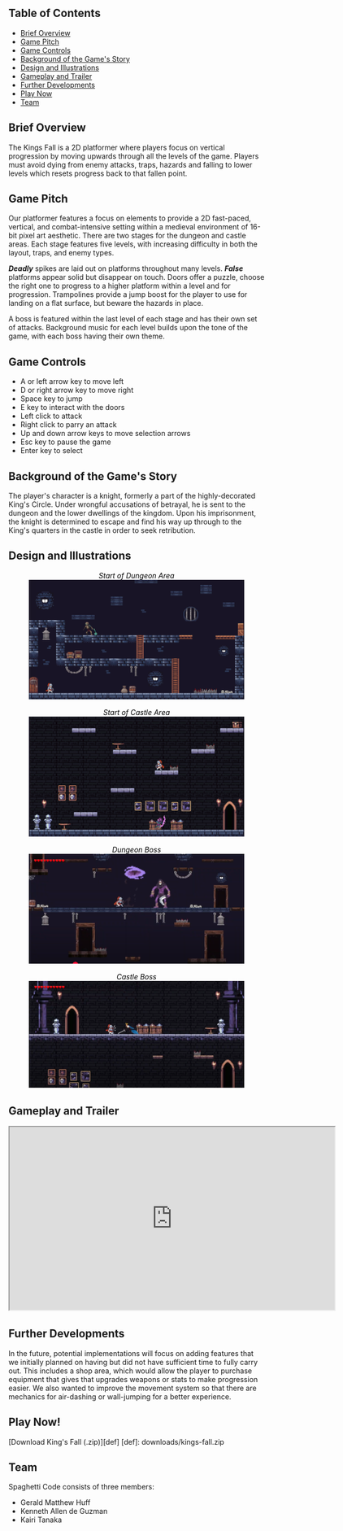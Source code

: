 ## Table of Contents

* [Brief Overview](#brief-overview-)
* [Game Pitch](#game-pitch)
* [Game Controls](#game-controls)
* [Background of the Game's Story](#background-of-the-games-story)
* [Design and Illustrations](#design-and-illustrations)
* [Gameplay and Trailer](#gameplay-and-trailer)
* [Further Developments](#further-developments)
* [Play Now](#play-now)
* [Team](#team)

## Brief Overview 
The Kings Fall is a 2D platformer where players focus on vertical progression by moving upwards through all the levels of the game. Players must avoid dying from enemy attacks, traps, hazards and falling to lower levels which resets progress back to that fallen point. 

## Game Pitch
Our platformer features a focus on elements to provide a 2D fast-paced, vertical, and combat-intensive setting within a medieval environment of 16-bit pixel art aesthetic. There are two stages for the dungeon and castle areas. Each stage features five levels, with increasing difficulty in both the layout, traps, and enemy types. 

**_Deadly_** spikes are laid out on platforms throughout many levels. **_False_** platforms appear solid but disappear on touch. Doors offer a puzzle, choose the right one to progress to a higher platform within a level and for progression. Trampolines provide a jump boost for the player to use for landing on a flat surface, but beware the hazards in place. 

A boss is featured within the last level of each stage and has their own set of attacks. Background music for each level builds upon the tone of the game, with each boss having their own theme.

## Game Controls
- A or left arrow key to move left
- D or right arrow key to move right
- Space key to jump
- E key to interact with the doors
- Left click to attack
- Right click to parry an attack
- Up and down arrow keys to move selection arrows
- Esc key to pause the game
- Enter key to select

## Background of the Game's Story
The player's character is a knight, formerly a part of the highly-decorated King's Circle. Under wrongful accusations of betrayal, he is sent to the dungeon and the lower dwellings of the kingdom. Upon his imprisonment, the knight is determined to escape and find his way up through to the King's quarters in the castle in order to seek retribution. 

## Design and Illustrations

<figure style="text-align:center;">
  <figcaption style="color:black;"><em>Start of Dungeon Area</em></figcaption>
  <img src="/img/level-1-dungeon.PNG" alt="Level 1"/>
</figure>

<!-- Padding for space between sections-->
<div>
    <p class="pt-1"></p>
</div>

<figure style="text-align:center;">
  <figcaption style="color:black;"><em>Start of Castle Area</em></figcaption>
  <img src="/img/level-6-castle.PNG" alt="Level 6"/>
</figure>

<!-- Padding for space between sections-->
<div>
    <p class="pt-1"></p>
</div>

<figure style="text-align:center;">
  <figcaption style="color:black;"><em>Dungeon Boss</em></figcaption>
  <img src="/img/boss-1.PNG" alt="Dungeon Boss"/>
</figure>

<!-- Padding for space between sections-->
<div>
    <p class="pt-1"></p>
</div>

<figure style="text-align:center;">
  <figcaption style="color:black;"><em>Castle Boss</em></figcaption>
  <img src="/img/boss-2.PNG" alt="Castle Boss"/>
</figure>

<!-- Padding for space between sections-->
<div>
    <p class="pt-1"></p>
</div>

## Gameplay and Trailer

<iframe src="https://drive.google.com/file/d/1-KWpWHjL7XYGL1t0Dy-e0OdJfh5YFbWd/preview"
width="640" height="360" allow="autoplay" allowfullscreen>
</iframe>

## Further Developments
In the future, potential implementations will focus on adding features that we initially planned on having but did not have sufficient time to fully carry out. This includes a shop area, which would allow the player to purchase equipment that gives that upgrades weapons or stats to make progression easier. We also wanted to improve the movement system so that there are mechanics for air-dashing or wall-jumping for a better experience. 

## Play Now!
[Download King's Fall (.zip)][def]
[def]: downloads/kings-fall.zip

## Team
Spaghetti Code consists of three members:
- Gerald Matthew Huff
- Kenneth Allen de Guzman
- Kairi Tanaka
